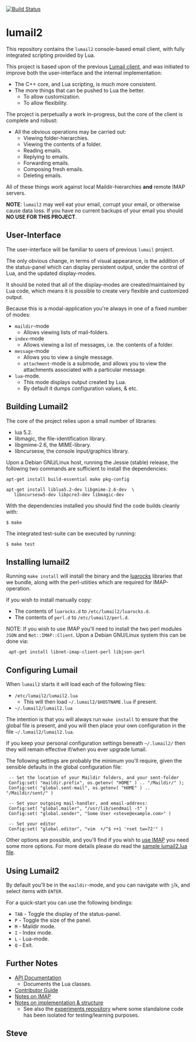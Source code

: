 
[![Build Status](https://travis-ci.org/lumail/lumail2.png)](https://travis-ci.org/lumail/lumail2)


lumail2
=======

This repository contains the `lumail2` console-based email
client, with fully integrated scripting provided by Lua.

This project is based upon of the previous [Lumail client](https://github.com/lumail/lumail/), and was initiated to improve both the user-interface and the internal implementation:

* The C++ core, and Lua scripting, is much more consistent.
* The more things that can be pushed to Lua the better.
    * To allow customization.
    * To allow flexibility.

The project is perpetually a work in-progress, but the core of the client
is complete and robust:

* All the obvious operations may be carried out:
     * Viewing folder-hierarchies.
     * Viewing the contents of a folder.
     * Reading emails.
     * Replying to emails.
     * Forwarding emails.
     * Composing fresh emails.
     * Deleting emails.

All of these things work against local Maildir-hierarchies __and__ remote
IMAP servers.

**NOTE**: `lumail2` may well eat your email, corrupt your email, or
otherwise cause data loss.  If you have no current backups of your
email you should **NO USE FOR THIS PROJECT**.


User-Interface
--------------

The user-interface will be familiar to users of previous `lumail` project.

The only obvious change, in terms of visual appearance, is the addition of
the status-panel which can display persistent output, under the control of
Lua, and the updated display-modes.

It should be noted that all of the display-modes are created/maintained by
Lua code, which means it is possible to create very flexible and
customized output.

Because this is a modal-application you're always in one of a fixed number
of modes:

* `maildir`-mode
    * Allows viewing lists of mail-folders.
* `index`-mode
    * Allows viewing a list of messages, i.e. the contents of a folder.
* `message`-mode
    * Allows you to view a single message.
    * `attachment`-mode is a submode, and allows you to view the attachments associated with a particular message.
* `lua`-mode.
    * This mode displays output created by Lua.
    * By default it dumps configuration values, & etc.


Building Lumail2
----------------

The core of the project relies upon a small number of libraries:

* lua 5.2.
* libmagic, the file-identification library.
* libgmime-2.6, the MIME-library.
* libncursesw, the console input/graphics library.

Upon a Debian GNU/Linux host, running the Jessie (stable) release, the following two commands are sufficient to install the dependencies:

    apt-get install build-essential make pkg-config

    apt-get install liblua5.2-dev libgmime-2.6-dev  \
       libncursesw5-dev libpcre3-dev libmagic-dev


With the dependencies installed you should find the code builds cleanly with:

    $ make

The integrated test-suite can be executed by running:

    $ make test



Installing lumail2
------------------

Running `make install` will install the binary and the [luarocks](https://luarocks.org/) libraries that we bundle, along with the perl-utiities which are required for IMAP-operation.

If you wish to install manually copy:

* The contents of `luarocks.d` to `/etc/lumail2/luarocks.d`.
* The contents of `perl.d` to `/etc/lumail2/perl.d`.

NOTE: If you wish to use IMAP you'll need to install the two perl modules `JSON` and `Net::IMAP::Client`.  Upon a Debian GNU/Linux system this can be done
via:

     apt-get install libnet-imap-client-perl libjson-perl




Configuring Lumail
-------------------

When `lumail2` starts it will load each of the following files:

* `/etc/lumail2/lumail2.lua`
    * This will then load `~/.lumail2/$HOSTNAME.lua` if present.
* `~/.lumail2/lumail2.lua`

The intention is that you will always run `make install` to ensure
that the global file is present, and you will then place your own
configuration in the file `~/.lumail2/lumail2.lua`.

If you keep your personal configuration settings beneath `~/.lumail2/`
then they will remain effective if/when you ever upgrade lumail.

The following settings are probably the minimum you'll require,
given the sensible defaults in the global configuration file:


     -- Set the location of your Maildir folders, and your sent-folder
     Config:set( "maildir.prefix", os.getenv( "HOME" ) .. "/Maildir/" );
     Config:set( "global.sent-mail", os.getenv( "HOME" ) .. "/Maildir/sent/" )

     -- Set your outgoing mail-handler, and email-address:
     Config:set( "global.mailer", "/usr/lib/sendmail -t" )
     Config:set( "global.sender", "Some User <steve@example.com>" )

     -- Set your editor
     Config:set( "global.editor", "vim  +/^$ ++1 '+set tw=72'" )

Other options are possible, and you'll find if you wish to
[use IMAP](IMAP.md) you need some more options.  For more details
please do read the [sample lumail2.lua file](lumail2.lua).



Using Lumail2
-------------

By default you'll be in the `maildir`-mode, and you can navigate with `j`/`k`, and select items with `ENTER`.

For a quick-start you can use the following bindings:

* `TAB` - Toggle the display of the status-panel.
* `P` - Toggle the size of the panel.
* `M` - Maildir mode.
* `I` - Index mode.
* `L` - Lua-mode.
* `Q` - Exit.


Further Notes
-------------

* [API Documentation](API.md)
   * Documents the Lua classes.
* [Contributor Guide](CONTRIBUTING.md)
* [Notes on IMAP](IMAP.md)
* [Notes on implementation & structure](HACKING.md)
   * See also the [experiments repository](https://github.com/lumail/experiments) where some standalone code has been isolated for testing/learning purposes.


Steve
--
